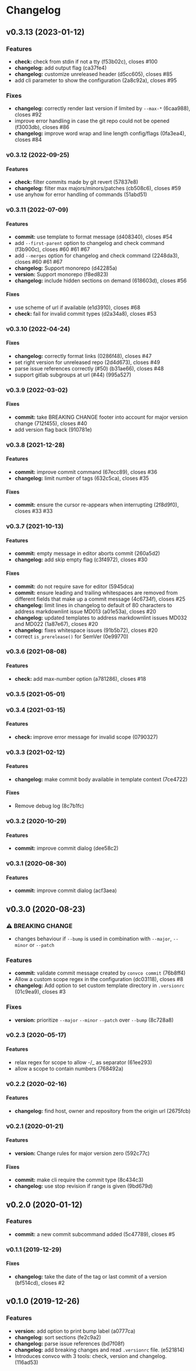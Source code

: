 # Changelog

## v0.3.13 (2023-01-12)

### Features

* **check:** check from stdin if not a tty (f53b02c), closes #100
* **changelog:** add output flag (ca37fe4)
* **changelog:** customize unreleased header (d5cc605), closes #85
* add cli parameter to show the configuration (2a8c92a), closes #95

### Fixes

* **changelog:** correctly render last version if limited by `--max-*`
(6caa988), closes #92
* improve error handling in case the git repo could not be opened (f3003db),
closes #86
* **changelog:** improve word wrap and line length config/flags (0fa3ea4),
closes #84

### v0.3.12 (2022-09-25)

#### Features

* **check:** filter commits made by git revert (57837e8)
* **changelog:** filter max majors/minors/patches (cb508c6), closes #59
* use anyhow for error handling of commands (51abd51)

### v0.3.11 (2022-07-09)

#### Features

* **commit:** use template to format message (d408340), closes #54
* add `--first-parent` option to changelog and check command (f3b900c), closes
#60 #61 #67
* add `--merges` option for changelog and check command (2248da3), closes #60
#61 #67
* **changelog:** Support monorepo (d42285a)
* **version:** Support monorepo (f8ed823)
* **changelog:** include hidden sections on demand (618603d), closes #56

#### Fixes

* use scheme of url if available (e1d3910), closes #68
* **check:** fail for invalid commit types (d2a34a8), closes #53

### v0.3.10 (2022-04-24)

#### Fixes

* **changelog:** correctly format links (0286f48), closes #47
* set right version for unreleased repo (2d4d673), closes #49
* parse issue references correctly (#50) (b31ae66), closes #48
* support gitlab subgroups at url (#44) (995a527)

### v0.3.9 (2022-03-02)

#### Fixes

* **commit:** take BREAKING CHANGE footer into account for major version
change (712f455), closes #40
* add version flag back (910781e)

### v0.3.8 (2021-12-28)

#### Features

* **commit:** improve commit command (67ecc89), closes #36
* **changelog:** limit number of tags (632c5ca), closes #35

#### Fixes

* **commit:** ensure the cursor re-appears when interrupting (2f8d9f0), closes
#33 #33

### v0.3.7 (2021-10-13)

#### Features

* **commit:** empty message in editor aborts commit (260a5d2)
* **changelog:** add skip empty flag (c3f4972), closes #30

#### Fixes

* **commit:** do not require save for editor (5945dca)
* **commit:** ensure leading and trailing whitespaces are removed from
different fields that make up a commit message (4c6734f), closes #25
* **changelog:** limit lines in changelog to default of 80 characters to
address markdownlint issue MD013 (a01e53a), closes #20
* **changelog:** updated templates to address markdownlint issues MD032 and
MD022 (1a87e67), closes #20
* **changelog:** fixes whitespace issues (91b5b72), closes #20
* correct `is_prerelease()` for SemVer (0e99770)

### v0.3.6 (2021-08-08)

#### Features

* **check:** add max-number option (a781286), closes #18

### v0.3.5 (2021-05-01)

### v0.3.4 (2021-03-15)

#### Features

* **check:** improve error message for invalid scope (0790327)

### v0.3.3 (2021-02-12)

#### Features

* **changelog:** make commit body available in template context (7ce4722)

#### Fixes

* Remove debug log (8c7b1fc)

### v0.3.2 (2020-10-29)

#### Features

* **commit:** improve commit dialog (dee58c2)

### v0.3.1 (2020-08-30)

#### Features

* **commit:** improve commit dialog (acf3aea)

## v0.3.0 (2020-08-23)

### ⚠ BREAKING CHANGE

* changes behaviour if `--bump` is used in combination with `--major`, `--minor` or `--patch`


### Features

* **commit:** validate commit message created by `convco commit` (76b8ff4)
* Allow a custom scope regex in the configuration (dc03118), closes #8
* **changelog:** Add option to set custom template directory in `.versionrc`
(01c9ea9), closes #3

### Fixes

* **version:** prioritize `--major` `--minor` `--patch` over `--bump`
(8c728a8)

### v0.2.3 (2020-05-17)

#### Features

* relax regex for scope to allow -/_ as separator (61ee293)
* allow a scope to contain numbers (768492a)

### v0.2.2 (2020-02-16)

#### Features

* **changelog:** find host, owner and repository from the origin url
(2675fcb)

### v0.2.1 (2020-01-21)

#### Features

* **version:** Change rules for major version zero (592c77c)

#### Fixes

* **commit:** make cli require the commit type (8c434c3)
* **changelog:** use stop revision if range is given (9bd679d)

## v0.2.0 (2020-01-12)

### Features

* **commit:** a new commit subcommand added (5c47789), closes #5

### v0.1.1 (2019-12-29)

#### Fixes

* **changelog:** take the date of the tag or last commit of a version
(bf514cd), closes #2

## v0.1.0 (2019-12-26)

### Features

* **version:** add option to print bump label (a0777ca)
* **changelog:** sort sections (fe2c9a2)
* **changelog:** parse issue references (bd7f08f)
* **changelog:** add breaking changes and read `.versionrc` file. (e521814)
* Introduces convco with 3 tools: check, version and changelog. (116ad53)
